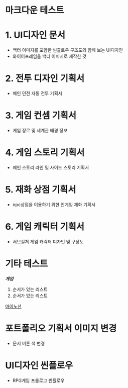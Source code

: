 # 마크다운 테스트

# 1. UI디자인 문서
- 백터 이미지를 포함한 씬츨로우 구조도와 함께 보는 UI디자인
- 와이어프레임을 백터 이미지로 제작한 것
# 2. 전투 디자인 기획서
- 메인 던전 자동 전투 기획서
# 3. 게임 컨셈 기획서
- 게임 장르 및 세계관 배경 정보
# 4. 게임 스토리 기획서
- 메인 스토리 라인 및 사이드 스토리 기획서
# 5. 재화 상점 기획서
- npc상점을 이용하기 위한 인게임 재화 기획서
# 6. 게임 캐릭터 기획서
- 서브컬쳐 게임 캐릭터 디자인 및 구상도





# 기타 테스트
__*게임*__

1. 순서가 있는 리스트
2. 순서가 있는 리스트

[마이노션](https://www.notion.so/UXUI-167eb13328b24b9ea7c269755cc2d74d)

# 포트폴리오 기획서 이미지 변경
- 문서 버튼 색 변경


# UI디자인 씬플로우
- RPG게임 프롤로그 씬플로우